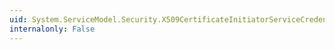 ```yaml
---
uid: System.ServiceModel.Security.X509CertificateInitiatorServiceCredential.Certificate
internalonly: False
---
```

